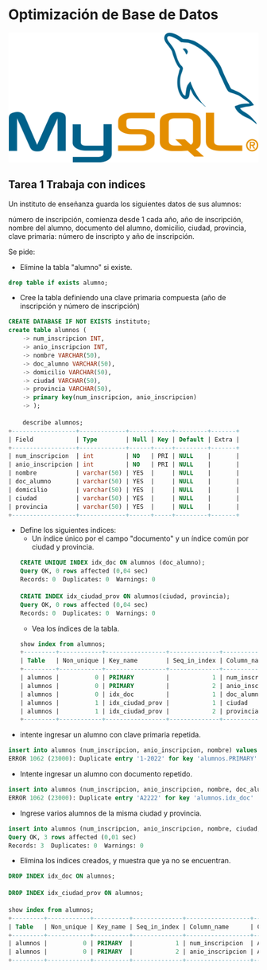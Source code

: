 # Optimización de Base de Datos

![img](https://github.com/nicholelouis/Base-datos/blob/main/img/1024px-MySQL.ff87215b43fd7292af172e2a5d9b844217262571.png?raw=true)

## Tarea 1 Trabaja con indices

Un instituto de enseñanza guarda los siguientes datos de sus alumnos:

número de inscripción, comienza desde 1 cada año,
año de inscripción,
nombre del alumno,
documento del alumno,
domicilio,
ciudad,
provincia,
clave primaria: número de inscripto y año de inscripción.

Se pide:

- Elimine la tabla "alumno" si existe.
```sql
drop table if exists alumno;
```

- Cree la tabla definiendo una clave primaria compuesta (año de inscripción y número de inscripción)
```sql
CREATE DATABASE IF NOT EXISTS instituto;
create table alumnos (
    -> num_inscripcion INT,
    -> anio_inscripcion INT,
    -> nombre VARCHAR(50),
    -> doc_alumno VARCHAR(50),
    -> domicilio VARCHAR(50),
    -> ciudad VARCHAR(50),
    -> provincia VARCHAR(50),
    -> primary key(num_inscripcion, anio_inscripcion)
    -> );

    describe alumnos;
+------------------+-------------+------+-----+---------+-------+
| Field            | Type        | Null | Key | Default | Extra |
+------------------+-------------+------+-----+---------+-------+
| num_inscripcion  | int         | NO   | PRI | NULL    |       |
| anio_inscripcion | int         | NO   | PRI | NULL    |       |
| nombre           | varchar(50) | YES  |     | NULL    |       |
| doc_alumno       | varchar(50) | YES  |     | NULL    |       |
| domicilio        | varchar(50) | YES  |     | NULL    |       |
| ciudad           | varchar(50) | YES  |     | NULL    |       |
| provincia        | varchar(50) | YES  |     | NULL    |       |
+------------------+-------------+------+-----+---------+-------+
```

- Define los siguientes indices:
    - Un índice único por el campo "documento" y un índice común por ciudad y provincia.
    ```sql
    CREATE UNIQUE INDEX idx_doc ON alumnos (doc_alumno);
    Query OK, 0 rows affected (0,04 sec)
    Records: 0  Duplicates: 0  Warnings: 0

    CREATE INDEX idx_ciudad_prov ON alumnos(ciudad, provincia);
    Query OK, 0 rows affected (0,04 sec)
    Records: 0  Duplicates: 0  Warnings: 0
    ```
    - Vea los índices de la tabla.
    ```sql
    show index from alumnos;
    +---------+------------+-----------------+--------------+------------------+-----------+-------------+----------+--------+------+------------+---------+---------------+---------+------------+
    | Table   | Non_unique | Key_name        | Seq_in_index | Column_name      | Collation | Cardinality | Sub_part | Packed | Null | Index_type | Comment | Index_comment | Visible | Expression |
    +---------+------------+-----------------+--------------+------------------+-----------+-------------+----------+--------+------+------------+---------+---------------+---------+------------+
    | alumnos |          0 | PRIMARY         |            1 | num_inscripcion  | A         |           0 |     NULL |   NULL |      | BTREE      |         |               | YES     | NULL       |
    | alumnos |          0 | PRIMARY         |            2 | anio_inscripcion | A         |           0 |     NULL |   NULL |      | BTREE      |         |               | YES     | NULL       |
    | alumnos |          0 | idx_doc         |            1 | doc_alumno       | A         |           0 |     NULL |   NULL | YES  | BTREE      |         |               | YES     | NULL       |
    | alumnos |          1 | idx_ciudad_prov |            1 | ciudad           | A         |           0 |     NULL |   NULL | YES  | BTREE      |         |               | YES     | NULL       |
    | alumnos |          1 | idx_ciudad_prov |            2 | provincia        | A         |           0 |     NULL |   NULL | YES  | BTREE      |         |               | YES     | NULL       |
    +---------+------------+-----------------+--------------+------------------+-----------+-------------+----------+--------+------+------------+---------+---------------+---------+------------+
    ```
- intente ingresar un alumno con clave primaria repetida.
```sql
insert into alumnos (num_inscripcion, anio_inscripcion, nombre) values (1, 2022, "nichole");
ERROR 1062 (23000): Duplicate entry '1-2022' for key 'alumnos.PRIMARY'
```

- Intente ingresar un alumno con documento repetido.
```sql
insert into alumnos (num_inscripcion, anio_inscripcion, nombre, doc_alumno) values (3, 2024, "armando", "A2222");
ERROR 1062 (23000): Duplicate entry 'A2222' for key 'alumnos.idx_doc'
```

- Ingrese varios alumnos de la misma ciudad y provincia.
```sql
insert into alumnos (num_inscripcion, anio_inscripcion, nombre, ciudad, provincia) values (4, 2022, "armando", "caracas", "Country"), (5, 2022, "sebas", "caracas", "Country"), (6, 2022, "nichole",  "caracas", "Country");
Query OK, 3 rows affected (0,01 sec)
Records: 3  Duplicates: 0  Warnings: 0
```

- Elimina los indices creados, y muestra que ya no se encuentran.
```sql
DROP INDEX idx_doc ON alumnos;

DROP INDEX idx_ciudad_prov ON alumnos;

show index from alumnos;
+---------+------------+----------+--------------+------------------+-----------+-------------+----------+--------+------+------------+---------+---------------+---------+------------+
| Table   | Non_unique | Key_name | Seq_in_index | Column_name      | Collation | Cardinality | Sub_part | Packed | Null | Index_type | Comment | Index_comment | Visible | Expression |
+---------+------------+----------+--------------+------------------+-----------+-------------+----------+--------+------+------------+---------+---------------+---------+------------+
| alumnos |          0 | PRIMARY  |            1 | num_inscripcion  | A         |           0 |     NULL |   NULL |      | BTREE      |         |               | YES     | NULL       |
| alumnos |          0 | PRIMARY  |            2 | anio_inscripcion | A         |           0 |     NULL |   NULL |      | BTREE      |         |               | YES     | NULL       |
+---------+------------+----------+--------------+------------------+-----------+-------------+----------+--------+------+------------+---------+---------------+---------+------------+
```